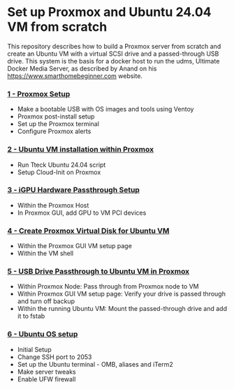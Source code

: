 # Set up Proxmox and Ubuntu 24.04 VM from scratch
This repository describes how to build a Proxmox server from scratch and create an Ubuntu VM with a virtual SCSI drive and a passed-through USB drive. This system is the basis for a docker host to run the udms, Ultimate Docker Media Server, as described by Anand on his https://www.smarthomebeginner.com website.

### [1 - Proxmox Setup](1%20-%20Proxmox%20Setup.md)
  - Make a bootable USB with OS images and tools using Ventoy
  - Proxmox post-install setup
  - Set up the Proxmox terminal
  - Configure Proxmox alerts
### [2 - Ubuntu VM installation within Proxmox](2%20-%20Ubuntu%20VM%20Installation%20within%20Proxmox.md)
  - Run Tteck Ubuntu 24.04 script
  - Setup Cloud-Init on Proxmox
### [3 - iGPU Hardware Passthrough Setup](3%20-%20iGPU%20Hardware%20Passthrough%20Setup.md)
  - Within the Proxmox Host
  - In Proxmox GUI, add GPU to VM PCI devices
### [4 - Create Proxmox Virtual Disk for Ubuntu VM](4%20-%20Create%20Proxmox%20Virtual%20Disk%20for%20Ubuntu%20VM.md)
  - Within the Proxmox GUI VM setup page
  - Within the VM shell
### [5 - USB Drive Passthrough to Ubuntu VM in Proxmox](5%20-%20USB%20Drive%20Hardware%20Passthrough%20Setup.md)
  - Within Proxmox Node: Pass through from Proxmox node to VM
  - Within Proxmox GUI VM setup page: Verify your drive is passed through and turn off backup
  - Within the running Ubuntu VM: Mount the passed-through drive and add it to fstab

### [6 - Ubuntu OS setup](6%20-%20Ubuntu%20OS%20Setup.md)
  - Initial Setup
  - Change SSH port to 2053
  - Set up the Ubuntu terminal - OMB, aliases and iTerm2
  - Make server tweaks
  - Enable UFW firewall
